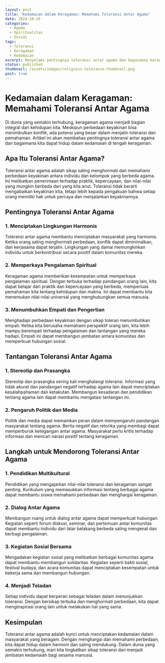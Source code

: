 ```yaml
---
layout: post
title: "Kedamaian dalam Keragaman: Memahami Toleransi Antar Agama"
date: 2024-10-29
categories:
  - Agama
  - Spiritualitas
  - Sosial
tags:
  - Toleransi
  - Keragaman
  - Kedamaian
excerpt: Menyelami pentingnya toleransi antar agama dan bagaimana keragaman dapat memperkaya kehidupan spiritual kita.
status: published
thumbnail: /assets/images/religious-tolerance-thumbnail.png
post: true
---
```


# Kedamaian dalam Keragaman: Memahami Toleransi Antar Agama

Di dunia yang semakin terhubung, keragaman agama menjadi bagian integral dari kehidupan kita. Meskipun perbedaan keyakinan bisa menimbulkan konflik, ada potensi yang besar dalam menjalin toleransi dan pemahaman. Artikel ini akan membahas pentingnya toleransi antar agama dan bagaimana kita dapat hidup dalam kedamaian di tengah keragaman.

## Apa Itu Toleransi Antar Agama?

Toleransi antar agama adalah sikap saling menghormati dan memahami perbedaan keyakinan antara individu dan kelompok yang berbeda agama. Ini melibatkan penerimaan terhadap praktik, kepercayaan, dan nilai-nilai yang mungkin berbeda dari yang kita anut. Toleransi tidak berarti mengabaikan keyakinan kita, tetapi lebih kepada pengakuan bahwa setiap orang memiliki hak untuk percaya dan menjalankan keyakinannya.

## Pentingnya Toleransi Antar Agama

### 1. Menciptakan Lingkungan Harmonis

Toleransi antar agama membantu menciptakan masyarakat yang harmonis. Ketika orang saling menghormati perbedaan, konflik dapat diminimalkan, dan kerjasama dapat terjalin. Lingkungan yang damai memungkinkan individu untuk berkontribusi secara positif dalam komunitas mereka.

### 2. Memperkaya Pengalaman Spiritual

Keragaman agama memberikan kesempatan untuk memperkaya pengalaman spiritual. Dengan terbuka terhadap pandangan orang lain, kita dapat belajar dari praktik dan kepercayaan yang berbeda, memperluas pemahaman kita tentang kehidupan dan makna. Ini dapat membantu kita menemukan nilai-nilai universal yang menghubungkan semua manusia.

### 3. Menumbuhkan Empati dan Pengertian

Menghadapi perbedaan keyakinan dengan sikap toleran menumbuhkan empati. Ketika kita berusaha memahami perspektif orang lain, kita lebih mampu berempati terhadap pengalaman dan tantangan yang mereka hadapi. Empati ini dapat membangun jembatan antara komunitas dan memperkuat hubungan sosial.

## Tantangan Toleransi Antar Agama

### 1. Stereotip dan Prasangka

Stereotip dan prasangka sering kali menghalangi toleransi. Informasi yang tidak akurat dan pandangan negatif terhadap agama lain dapat menciptakan kesalahpahaman dan ketakutan. Membangun kesadaran dan pendidikan tentang agama lain dapat membantu mengatasi tantangan ini.

### 2. Pengaruh Politik dan Media

Politik dan media dapat memainkan peran dalam mempengaruhi pandangan masyarakat tentang agama. Berita negatif dan retorika yang membagi dapat memperburuk ketegangan antar agama. Masyarakat perlu kritis terhadap informasi dan mencari narasi positif tentang keragaman.

## Langkah untuk Mendorong Toleransi Antar Agama

### 1. Pendidikan Multikultural

Pendidikan yang mengajarkan nilai-nilai toleransi dan keragaman sangat penting. Kurikulum yang memasukkan informasi tentang berbagai agama dapat membantu siswa memahami perbedaan dan menghargai keragaman.

### 2. Dialog Antar Agama

Membangun ruang untuk dialog antar agama dapat memperkuat hubungan. Kegiatan seperti forum diskusi, seminar, dan pertemuan antar komunitas dapat membantu individu dari latar belakang berbeda saling mengenal dan berbagi pengalaman.

### 3. Kegiatan Sosial Bersama

Mengadakan kegiatan sosial yang melibatkan berbagai komunitas agama dapat membantu membangun solidaritas. Kegiatan seperti bakti sosial, festival budaya, dan acara komunitas dapat menciptakan kesempatan untuk bekerja sama dan membangun hubungan.

### 4. Menjadi Teladan

Setiap individu dapat berperan sebagai teladan dalam menunjukkan toleransi. Dengan bersikap terbuka dan menghormati perbedaan, kita dapat menginspirasi orang lain untuk melakukan hal yang sama.

## Kesimpulan

Toleransi antar agama adalah kunci untuk menciptakan kedamaian dalam masyarakat yang beragam. Dengan menghargai dan memahami perbedaan, kita dapat hidup dalam harmoni dan saling mendukung. Dalam dunia yang semakin terhubung, mari kita tingkatkan sikap toleransi dan menjadi jembatan kedamaian bagi sesama manusia.